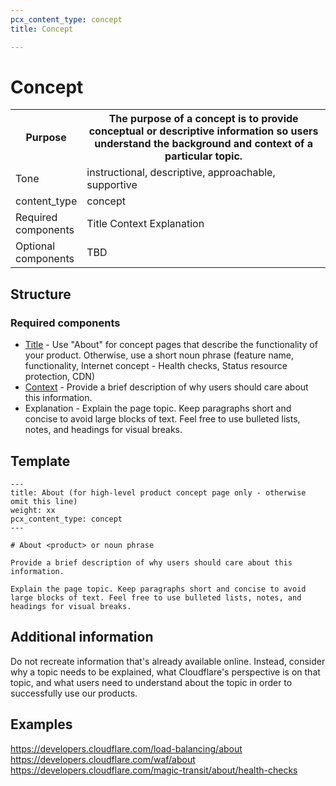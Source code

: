 ```yaml
---
pcx_content_type: concept
title: Concept

---
```


# Concept

<table>
  <tr>
    <th style="width:20%">Purpose</th>
    <th>The purpose of a concept is to provide conceptual or descriptive information so users understand the background and context of a particular topic.</th>
  </tr>
  <tr>
    <td>Tone</td>
    <td>instructional, descriptive, approachable, supportive</td>
  </tr>
  <tr>
    <td>content_type</td>
    <td>concept</td>
  </tr>
  <tr>
    <td>Required components</td>
    <td>Title Context Explanation</td>
  </tr>
  <tr>
    <td>Optional components</td>
    <td>TBD</td>
  </tr>
</table>

## Structure

### Required components

+ [Title](/style-guide/content-strategy/documentation-content-strategy/component-attributes/titles/) - Use "About" for concept pages that describe the functionality of your product. Otherwise, use a short noun phrase (feature name, functionality, Internet concept - Health checks, Status resource protection, CDN)
+ [Context](/style-guide/content-strategy/documentation-content-strategy/component-attributes/context/) - Provide a brief description of why users should care about this information.
+ Explanation - Explain the page topic. Keep paragraphs short and concise to avoid large blocks of text. Feel free to use bulleted lists, notes, and headings for visual breaks. 

## Template

```
---
title: About (for high-level product concept page only - otherwise omit this line)
weight: xx
pcx_content_type: concept
---
 
# About <product> or noun phrase
 
Provide a brief description of why users should care about this information.
 
Explain the page topic. Keep paragraphs short and concise to avoid large blocks of text. Feel free to use bulleted lists, notes, and headings for visual breaks.
```

## Additional information

Do not recreate information that's already available online. Instead, consider why a topic needs to be explained, what Cloudflare's perspective is on that topic, and what users need to understand about the topic in order to successfully use our products.

## Examples

https://developers.cloudflare.com/load-balancing/about 
https://developers.cloudflare.com/waf/about
https://developers.cloudflare.com/magic-transit/about/health-checks